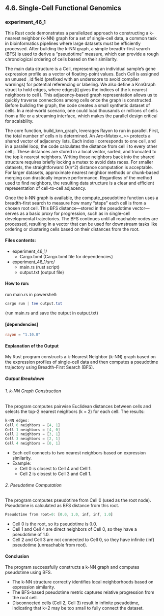 ## 4.6. Single-Cell Functional Genomics

### experiment_46_1

This Rust code demonstrates a parallelized approach to constructing a k-nearest neighbor (k-NN) graph for a set of single-cell data, a common task in bioinformatics pipelines where large datasets must be efficiently processed. After building the k-NN graph, a simple breadth-first search (BFS) is used to derive a “pseudotime” measure, which can provide a rough chronological ordering of cells based on their similarity.

The main data structure is a Cell, representing an individual sample’s gene expression profile as a vector of floating-point values. Each Cell is assigned an unused _id field (prefixed with an underscore to avoid compiler warnings) for potential referencing or labeling. We also define a KnnGraph struct to hold edges, where edges[i] gives the indices of the k nearest neighbors to cell i. This adjacency-based graph representation allows us to quickly traverse connections among cells once the graph is constructed. Before building the graph, the code creates a small synthetic dataset of cells. In a real-world scenario, one could load thousands or millions of cells from a file or a streaming interface, which makes the parallel design critical for scalability.

The core function, build_knn_graph, leverages Rayon to run in parallel. First, the total number of cells n is determined. An Arc<Mutex<_>> protects a shared vector of adjacency lists. Each index i corresponds to one cell, and in a parallel loop, the code calculates the distance from cell i to every other cell j. These distances are stored in a local vector, sorted, and truncated to the top k nearest neighbors. Writing those neighbors back into the shared structure requires briefly locking a mutex to avoid data races. For smaller datasets, the straightforward O(n^2) distance computation is acceptable. For larger datasets, approximate nearest neighbor methods or chunk-based merging can drastically improve performance. Regardless of the method used to find neighbors, the resulting data structure is a clear and efficient representation of cell-to-cell adjacency.

Once the k-NN graph is available, the compute_pseudotime function uses a breadth-first search to measure how many “steps” each cell is from a chosen root cell. This BFS distance—stored in the pseudotime vector—serves as a basic proxy for progression, such as in single-cell developmental trajectories. The BFS continues until all reachable nodes are processed, resulting in a vector that can be used for downstream tasks like ordering or clustering cells based on their distances from the root.

#### Files contents:
* experiment_46_1/
  * Cargo.toml (Cargo.toml file for dependencies)
* experiment_46_1/src/
  * main.rs (rust script)
  * output.txt (output file)

#### How to run:

run main.rs in powershell:

```powershell
cargo run | tee output.txt
```
(run main.rs and save the output in output.txt)

#### [dependencies]

```toml
rayon = "1.10.0"
```

#### Explanation of the Output
My Rust program constructs a k-Nearest Neighbor (k-NN) graph based on the expression profiles of single-cell data and then computes a pseudotime trajectory using Breadth-First Search (BFS).

##### Output Breakdown

###### 1. k-NN Graph Construction
The program computes pairwise Euclidean distances between cells and selects the top-2 nearest neighbors (k = 2) for each cell. The results:

```rust
k-NN edges:
Cell 0 neighbors = [4, 1]
Cell 1 neighbors = [4, 0]
Cell 2 neighbors = [3, 1]
Cell 3 neighbors = [2, 1]
Cell 4 neighbors = [0, 1]
```

* Each cell connects to two nearest neighbors based on expression similarity.
* Example:
  * Cell 0 is closest to Cell 4 and Cell 1.
  * Cell 2 is closest to Cell 3 and Cell 1.

###### 2. Pseudotime Computation
The program computes pseudotime from Cell 0 (used as the root node). Pseudotime is calculated as BFS distance from this root.

```rust
Pseudotime from root=0: [0.0, 1.0, inf, inf, 1.0]
```

* Cell 0 is the root, so its pseudotime is 0.0.
* Cell 1 and Cell 4 are direct neighbors of Cell 0, so they have a pseudotime of 1.0.
* Cell 2 and Cell 3 are not connected to Cell 0, so they have infinite (inf) pseudotime (unreachable from root).

#### Conclusion
The program successfully constructs a k-NN graph and computes pseudotime using BFS.

* The k-NN structure correctly identifies local neighborhoods based on expression similarity.
* The BFS-based pseudotime metric captures relative progression from the root cell.
* Disconnected cells (Cell 2, Cell 3) result in infinite pseudotime, indicating that k=2 may be too small to fully connect the dataset.

